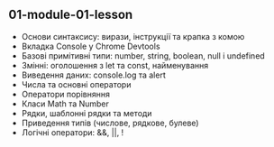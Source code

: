 ## 01-module-01-lesson

- Основи синтаксису: вирази, інструкції та крапка з комою
- Вкладка Console у Chrome Devtools
- Базові примітивні типи: number, string, boolean, null і undefined
- Змінні: оголошення з let та const, найменування
- Виведення даних: console.log та alert
- Числа та основні оператори
- Оператори порівняння
- Класи Math та Number
- Рядки, шаблонні рядки та методи
- Приведення типів (числове, рядкове, булеве)
- Логічні оператори: &&, ||, !